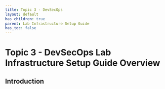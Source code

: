 ```yaml
---
title: Topic 3 - DevSecOps
layout: default
has_children: true
parent: Lab Infrastructure Setup Guide
has_toc: false
---
```


# Topic 3 - DevSecOps Lab Infrastructure Setup Guide Overview

## Introduction